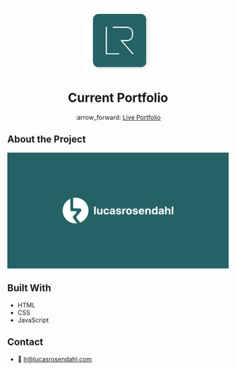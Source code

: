 <br />
<p align="center">
  <a href="#">
    <img src="https://github.com/Luchkiin/portfolio-v2/blob/master/images/logos/logo.svg" alt="Logo" width="150" height="150">
  </a>
  <h1 align="center">Current Portfolio</h1>
  <p align="center">
    :arrow_forward: <a href="https://lucasrosendahl.com" target="_blank"> Live Portfolio</a>
  </p>
</p>

## About the Project

<img src="https://github.com/Luchkiin/portfolio-v3/blob/master/images/og-images/lucasrosendahl_logo.png" alt="Logo" width="Auto" height="Auto">

## Built With
* HTML
* CSS
* JavaScript

## Contact
* :email: <a href="mailto:lr@lucasrosendahl.com">lr@lucasrosendahl.com</a>
